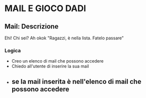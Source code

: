 # MAIL E GIOCO DADI

## Mail: Descrizione

Ehi! Chi sei? Ah okok "Ragazzi, è nella lista. Fatelo passare"

### Logica

- Creo un elenco di mail che possono accedere
- Chiedo all'utente di inserire la sua mail
- **se** la mail inserita è nell'elenco di mail che possono accedere
    - 

